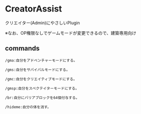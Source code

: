 # CreatorAssist
クリエイター(Admin)にやさしいPlugin

※なお、OP権限なしでゲームモードが変更できるので、建築専用向け

## commands
`/gma:自分をアドベンチャーモードにする。`

`/gms:自分をサバイバルモードにする。`

`/gmc:自分をクリエイティブモードにする。`

`/gmsp:自分をスペクテイターモードにする。`

`/br:自分にバリアブロックを64個付与する。`

`/hideme:自分の体を消す。`
